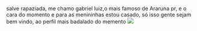 salve rapaziada, me chamo gabriel luiz,o mais famoso de Araruna pr, e o cara do momento e para as menininhas estou casado, só isso gente sejam bem vindo, ao perfil mais badalado do memento 
![](https://media1.tenor.com/m/MpTy4knnxe8AAAAd/lebron-james-king-james.gif)
